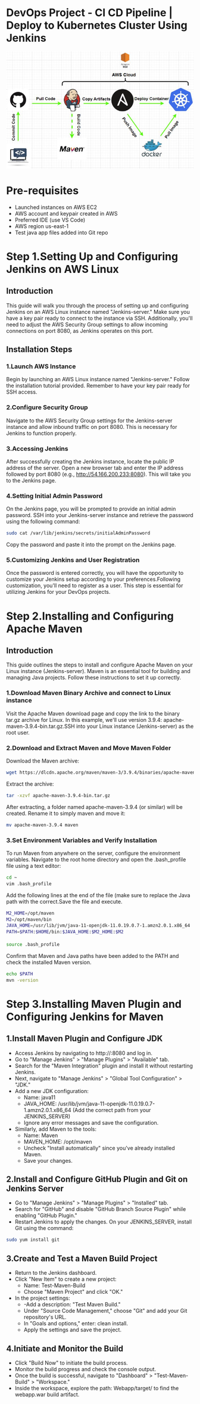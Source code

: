# DevOps Project - CI CD Pipeline | Deploy to Kubernetes Cluster Using Jenkins
![](images/Draw%20Ready.JPG)
# Pre-requisites
* Launched instances on AWS EC2
* AWS account and keypair created in AWS
* Preferred IDE (use VS Code)
* AWS region us-east-1
* Test java app files added into Git repo

# Step 1.Setting Up and Configuring Jenkins on AWS Linux
## Introduction
This guide will walk you through the process of setting up and configuring Jenkins on an AWS Linux instance named "Jenkins-server." Make sure you have a key pair ready to connect to the instance via SSH. Additionally, you'll need to adjust the AWS Security Group settings to allow incoming connections on port 8080, as Jenkins operates on this port.
## Installation Steps
### 1.Launch AWS Instance
Begin by launching an AWS Linux instance named "Jenkins-server." Follow the installation tutorial provided. Remember to have your key pair ready for SSH access.
### 2.Configure Security Group
Navigate to the AWS Security Group settings for the Jenkins-server instance and allow inbound traffic on port 8080. This is necessary for Jenkins to function properly.
### 3.Accessing Jenkins
After successfully creating the Jenkins instance, locate the public IP address of the server. Open a new browser tab and enter the IP address followed by port 8080 (e.g., http://54.166.200.233:8080). This will take you to the Jenkins page.
### 4.Setting Initial Admin Password
On the Jenkins page, you will be prompted to provide an initial admin password. SSH into your Jenkins-server instance and retrieve the password using the following command:
 
```bash
sudo cat /var/lib/jenkins/secrets/initialAdminPassword
```
Copy the password and paste it into the prompt on the Jenkins page.
### 5.Customizing Jenkins and User Registration
Once the password is entered correctly, you will have the opportunity to customize your Jenkins setup according to your preferences.Following customization, you'll need to register as a user. This step is essential for utilizing Jenkins for your DevOps projects.

# Step 2.Installing and Configuring Apache Maven
## Introduction
This guide outlines the steps to install and configure Apache Maven on your Linux instance (Jenkins-server). Maven is an essential tool for building and managing Java projects. Follow these instructions to set it up correctly.
### 1.Download Maven Binary Archive and connect to Linux instance
Visit the Apache Maven download page and copy the link to the binary tar.gz archive for Linux. In this example, we'll use version 3.9.4: apache-maven-3.9.4-bin.tar.gz.SSH into your Linux instance (Jenkins-server) as the root user.
### 2.Download and Extract Maven and Move Maven Folder
Download the Maven archive:
```bash
wget https://dlcdn.apache.org/maven/maven-3/3.9.4/binaries/apache-maven-3.9.4-bin.tar.gz
```
Extract the archive:
```bash
tar -xzvf apache-maven-3.9.4-bin.tar.gz
```
After extracting, a folder named apache-maven-3.9.4 (or similar) will be created. Rename it to simply maven and move it:
```bash
mv apache-maven-3.9.4 maven
```
### 3.Set Environment Variables and Verify Installation
To run Maven from anywhere on the server, configure the environment variables. Navigate to the root home directory and open the .bash_profile file using a text editor:
```bash
cd ~
vim .bash_profile
```
Add the following lines at the end of the file (make sure to replace the Java path with the correct.Save the file and execute.
```bash
M2_HOME=/opt/maven
M2=/opt/maven/bin
JAVA_HOME=/usr/lib/jvm/java-11-openjdk-11.0.19.0.7-1.amzn2.0.1.x86_64
PATH=$PATH:$HOME/bin:$JAVA_HOME:$M2_HOME:$M2

source .bash_profile
```
Confirm that Maven and Java paths have been added to the PATH and check the installed Maven version.
```bash
echo $PATH
mvn -version
```
# Step 3.Installing Maven Plugin and Configuring Jenkins for Maven
## 1.Install Maven Plugin and Configure JDK
* Access Jenkins by navigating to http://<your-JENKINS-server-IP>:8080 and log in.
* Go to "Manage Jenkins" > "Manage Plugins" > "Available" tab.
* Search for the "Maven Integration" plugin and install it without restarting Jenkins.
* Next, navigate to "Manage Jenkins" > "Global Tool Configuration" > "JDK."
* Add a new JDK configuration:
    * Name: java11
    * JAVA_HOME: /usr/lib/jvm/java-11-openjdk-11.0.19.0.7-1.amzn2.0.1.x86_64
(Add the correct path from your JENKINS_SERVER)
    * Ignore any error messages and save the configuration.
* Similarly, add Maven to the tools:
    * Name: Maven
    * MAVEN_HOME: /opt/maven
    * Uncheck "Install automatically" since you've already installed Maven.
    * Save your changes.
## 2.Install and Configure GitHub Plugin and Git on Jenkins Server
* Go to "Manage Jenkins" > "Manage Plugins" > "Installed" tab.
* Search for "GitHub" and disable "GitHub Branch Source Plugin" while enabling "GitHub Plugin."
* Restart Jenkins to apply the changes.
On your JENKINS_SERVER, install Git using the command:
```bash
sudo yum install git
```
## 3.Create and Test a Maven Build Project
* Return to the Jenkins dashboard.
* Click "New Item" to create a new project:
    * Name: Test-Maven-Build
    * Choose "Maven Project" and click "OK."
* In the project settings:
     * -Add a description: "Test Maven Build."
     * Under "Source Code Management," choose "Git" and add your Git repository's URL.
    * In "Goals and options," enter: clean install.
    * Apply the settings and save the project.
## 4.Initiate and Monitor the Build
* Click "Build Now" to initiate the build process.
* Monitor the build progress and check the console output.
* Once the build is successful, navigate to "Dashboard" > "Test-Maven-Build" > "Workspace."
* Inside the workspace, explore the path: Webapp/target/ to find the webapp.war build artifact.